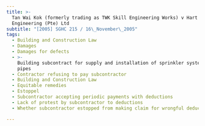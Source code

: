```yaml
---
title: >-
  Tan Wai Kok (formerly trading as TWK Skill Engineering Works) v Hart
  Engineering (Pte) Ltd
subtitle: "[2005] SGHC 215 / 16\_November\_2005"
tags:
  - Building and Construction Law
  - Damages
  - Damages for defects
  - >-
    Building subcontract for supply and installation of sprinkler systems and
    pipes
  - Contractor refusing to pay subcontractor
  - Building and Construction Law
  - Equitable remedies
  - Estoppel
  - Subcontractor accepting periodic payments with deductions
  - Lack of protest by subcontractor to deductions
  - Whether subcontractor estopped from making claim for wrongful deductions

---
```



